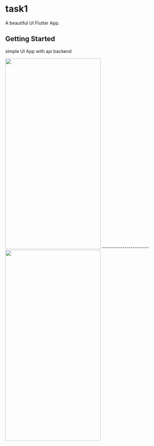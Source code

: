 # task1

A beautiful UI Flutter App.

## Getting Started

simple UI App with api backend

<img src="https://user-images.githubusercontent.com/92157668/192308239-18192009-fbed-4019-b3b9-0cce8311c133.jpg" width="300" height="600">
-----------------------

<img src="https://user-images.githubusercontent.com/92157668/192310537-1a3b2153-4976-4ee3-9018-4e14ba87812c.jpg" width="300" height="600">






